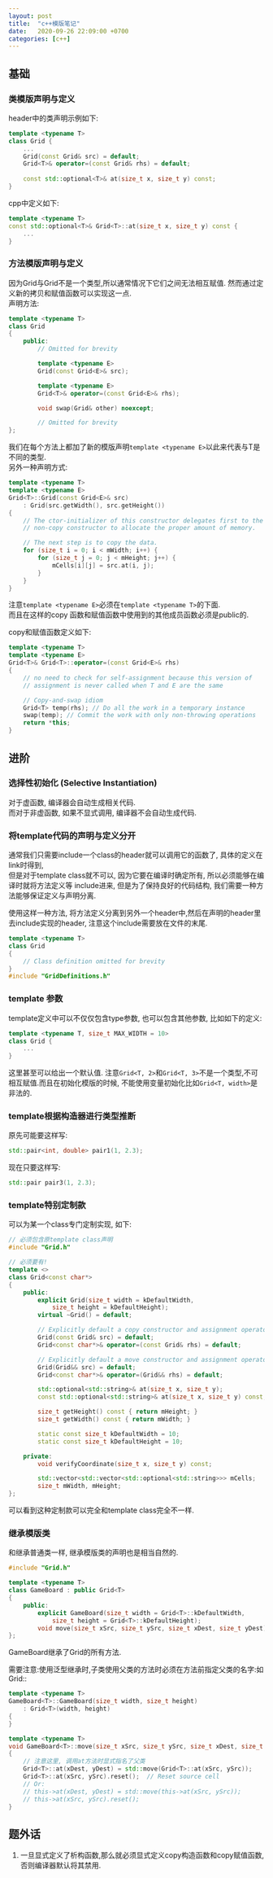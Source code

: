 ```yaml
---
layout: post
title:  "c++模版笔记"
date:   2020-09-26 22:09:00 +0700
categories: [c++]
---
```


## 基础

### 类模版声明与定义
header中的类声明示例如下:
```cpp
template <typename T>
class Grid {
    ...
    Grid(const Grid& src) = default;
    Grid<T>& operator=(const Grid& rhs) = default;
    
    const std::optional<T>& at(size_t x, size_t y) const;
}
```

cpp中定义如下:
```cpp
template <typename T>
const std::optional<T>& Grid<T>::at(size_t x, size_t y) const {
    ...
}
```

### 方法模版声明与定义
因为Grid<T>与Grid<E>不是一个类型,所以通常情况下它们之间无法相互赋值.
然而通过定义新的拷贝和赋值函数可以实现这一点.  
声明方法:
```cpp
template <typename T>
class Grid
{
    public:
        // Omitted for brevity

        template <typename E>
        Grid(const Grid<E>& src);

        template <typename E>
        Grid<T>& operator=(const Grid<E>& rhs);

        void swap(Grid& other) noexcept;

        // Omitted for brevity
};
```
我们在每个方法上都加了新的模版声明`template <typename E>`以此来代表与T是不同的类型.  
另外一种声明方式:
```cpp
template <typename T>
template <typename E>
Grid<T>::Grid(const Grid<E>& src)
    : Grid(src.getWidth(), src.getHeight())
{
    // The ctor-initializer of this constructor delegates first to the
    // non-copy constructor to allocate the proper amount of memory.

    // The next step is to copy the data.
    for (size_t i = 0; i < mWidth; i++) {
        for (size_t j = 0; j < mHeight; j++) {
            mCells[i][j] = src.at(i, j);
        }
    }
}
```
注意`template <typename E>`必须在`template <typename T>`的下面.  
而且在这样的copy 函数和赋值函数中使用到的其他成员函数必须是public的.

copy和赋值函数定义如下:
```cpp
template <typename T>
template <typename E>
Grid<T>& Grid<T>::operator=(const Grid<E>& rhs)
{
    // no need to check for self-assignment because this version of
    // assignment is never called when T and E are the same

    // Copy-and-swap idiom
    Grid<T> temp(rhs); // Do all the work in a temporary instance
    swap(temp); // Commit the work with only non-throwing operations
    return *this;
}
```

## 进阶

### 选择性初始化 (Selective Instantiation)
对于虚函数, 编译器会自动生成相关代码.  
而对于非虚函数, 如果不显式调用, 编译器不会自动生成代码.

### 将template代码的声明与定义分开
通常我们只需要include一个class的header就可以调用它的函数了, 具体的定义在link时得到,  
但是对于template class就不可以,  因为它要在编译时确定所有, 所以必须能够在编译时就将方法定义等
include进来, 但是为了保持良好的代码结构, 我们需要一种方法能够保证定义与声明分离.

使用这样一种方法, 将方法定义分离到另外一个header中,然后在声明的header里去include实现的header,
注意这个include需要放在文件的末尾.
```cpp
template <typename T>
class Grid
{
    // Class definition omitted for brevity
}
#include "GridDefinitions.h"
```
### template 参数
template定义中可以不仅仅包含type参数, 也可以包含其他参数, 比如如下的定义:
```cpp
template <typename T, size_t MAX_WIDTH = 10>
class Grid {
    ...
}
```
这里甚至可以给出一个默认值.
注意`Grid<T, 2>`和`Grid<T, 3>`不是一个类型,不可相互赋值.而且在初始化模版的时候,
不能使用变量初始化比如`Grid<T, width>`是非法的.

### template根据构造器进行类型推断
原先可能要这样写:
```cpp
std::pair<int, double> pair1(1, 2.3);
```
现在只要这样写:
```cpp
std::pair pair3(1, 2.3);
```

### template特别定制款
可以为某一个class专门定制实现, 如下:
```cpp
// 必须包含原template class声明
#include "Grid.h"

// 必须要有!
template <>
class Grid<const char*>
{
    public:
        explicit Grid(size_t width = kDefaultWidth,
            size_t height = kDefaultHeight);
        virtual ~Grid() = default;

        // Explicitly default a copy constructor and assignment operator.
        Grid(const Grid& src) = default;
        Grid<const char*>& operator=(const Grid& rhs) = default;

        // Explicitly default a move constructor and assignment operator.
        Grid(Grid&& src) = default;
        Grid<const char*>& operator=(Grid&& rhs) = default;

        std::optional<std::string>& at(size_t x, size_t y);
        const std::optional<std::string>& at(size_t x, size_t y) const;

        size_t getHeight() const { return mHeight; }
        size_t getWidth() const { return mWidth; }

        static const size_t kDefaultWidth = 10;
        static const size_t kDefaultHeight = 10;

    private:
        void verifyCoordinate(size_t x, size_t y) const;

        std::vector<std::vector<std::optional<std::string>>> mCells;
        size_t mWidth, mHeight;
};
```
可以看到这种定制款可以完全和template class完全不一样.

### 继承模版类
和继承普通类一样, 继承模版类的声明也是相当自然的.
```cpp
#include "Grid.h"

template <typename T>
class GameBoard : public Grid<T>
{
    public:
        explicit GameBoard(size_t width = Grid<T>::kDefaultWidth,
            size_t height = Grid<T>::kDefaultHeight);
        void move(size_t xSrc, size_t ySrc, size_t xDest, size_t yDest);
};
```
GameBoard继承了Grid的所有方法.

需要注意:使用泛型继承时,子类使用父类的方法时必须在方法前指定父类的名字:如Grid<T>::

```cpp
template <typename T>
GameBoard<T>::GameBoard(size_t width, size_t height)
    : Grid<T>(width, height)
{
}

template <typename T>
void GameBoard<T>::move(size_t xSrc, size_t ySrc, size_t xDest, size_t yDest)
{
    // 注意这里, 调用at方法时显式指名了父类
    Grid<T>::at(xDest, yDest) = std::move(Grid<T>::at(xSrc, ySrc));
    Grid<T>::at(xSrc, ySrc).reset();  // Reset source cell
    // Or:
    // this->at(xDest, yDest) = std::move(this->at(xSrc, ySrc));
    // this->at(xSrc, ySrc).reset();
}
```

## 题外话
1. 一旦显式定义了析构函数,那么就必须显式定义copy构造函数和copy赋值函数,否则编译器默认将其禁用.